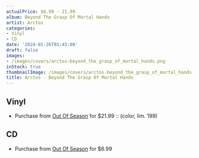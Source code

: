```yaml
---
actualPrice: $6.99 - 21.99
album: Beyond The Grasp Of Mortal Hands
artist: Arctos
categories:
- Vinyl
- CD
date: '2024-01-26T01:45:00'
draft: false
images:
- /images/covers/arctos-beyond_the_grasp_of_mortal_hands.png
inStock: true
thumbnailImage: /images/covers/arctos-beyond_the_grasp_of_mortal_hands-thumb.png
title: Arctos - Beyond The Grasp Of Mortal Hands
---
```


## Vinyl
* Purchase from [Out Of Season](https://www.outofseasonlabel.com/products/arctos-beyond-the-grasp-of-mortal-hands-vinyl-lp-color-lim-199) for $21.99 :: (color, lim. 199)
## CD
* Purchase from [Out Of Season](https://www.outofseasonlabel.com/products/arctos-beyond-the-grasp-of-mortal-hands-cd) for $6.99
